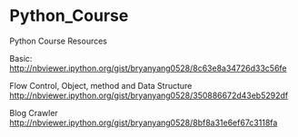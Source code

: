 Python_Course
=============

Python Course Resources

Basic:
http://nbviewer.ipython.org/gist/bryanyang0528/8c63e8a34726d33c56fe

Flow Control, Object, method and Data Structure
http://nbviewer.ipython.org/gist/bryanyang0528/350886672d43eb5292df

Blog Crawler
http://nbviewer.ipython.org/gist/bryanyang0528/8bf8a31e6ef67c3118fa
